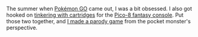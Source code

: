 The summer when [Pokémon GO][] came out, I was a bit obsessed. I also got
hooked on [tinkering with cartridges][cartridges] for the [Pico-8
fantasy console][pico-8]. Put those two together, and [I made a parody
game][game] from the pocket monster's perspective.

[game]: https://github.com/lmorchard/Pico-8-Carts/
[cartridges]: https://github.com/lmorchard/Pico-8-Carts/
[Pokémon GO]: http://www.pokemongo.com/
[pico-8]: https://www.lexaloffle.com/pico-8.php

